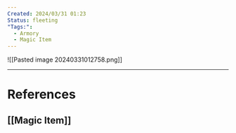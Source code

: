 ```yaml
---
Created: 2024/03/31 01:23
Status: fleeting
"Tags:":
  - Armory
  - Magic Item
---
```

![[Pasted image 20240331012758.png]]

---
# References
## [[Magic Item]]